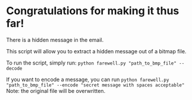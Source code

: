 # Congratulations for making it thus far!

There is a hidden message in the email.

This script will allow you to extract a hidden message out of a bitmap file.

To run the script, simply run: `python farewell.py "path_to_bmp_file" --decode`

If you want to encode a message, you can run `python farewell.py "path_to_bmp_file" --encode "secret message with spaces acceptable"`
Note: the original file will be overwritten.
